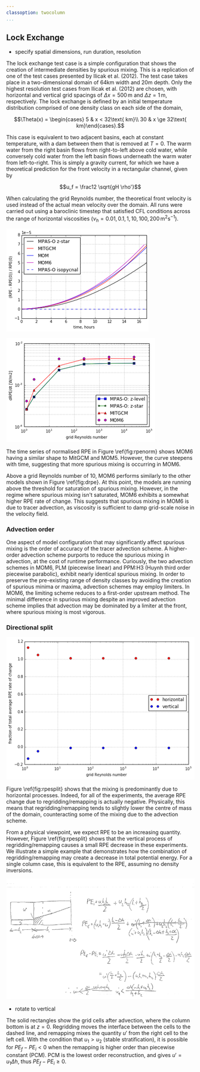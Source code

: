```yaml
---
classoption: twocolumn
...
```


## Lock Exchange

- specify spatial dimensions, run duration, resolution

The lock exchange test case is a simple configuration that shows the creation of intermediate densities by spurious mixing. This is a replication of one of the test cases presented by Ilicak et al. (2012). The test case takes place in a two-dimensional domain of 64km width and 20m depth. Only the highest resolution test cases from Ilicak et al. (2012) are chosen, with horizontal and vertical grid spacings of $\Delta x = 500\,\mathrm{m}$ and $\Delta z = 1\,\mathrm{m}$, respectively. The lock exchange is defined by an initial temperature distribution comprised of one density class on each side of the domain,

$$\Theta(x) = \begin{cases}
5 & x < 32\text{ km}\\
30 & x \ge 32\text{ km}\end{cases}.$$

This case is equivalent to two adjacent basins, each at constant temperature, with a dam between them that is removed at $T=0$. The warm water from the right basin flows from right-to-left above cold water, while conversely cold water from the left basin flows underneath the warm water from left-to-right. This is simply a gravity current, for which we have a theoretical prediction for the front velocity in a rectangular channel, given by

$$u_f = \frac12 \sqrt{gH \rho'}$$

When calculating the grid Reynolds number, the theoretical front velocity is used instead of the actual mean velocity over the domain. All runs were carried out using a baroclinic timestep that satisfied CFL conditions across the range of horizontal viscosities ($\nu_h = 0.01, 0.1, 1, 10, 100, 200\,\text{m}^2\text{s}^{-1}$).

![\label{fig:rpenorm} Normalised RPE evolution for $\nu_h = 0.01$](plots/lock_exchange_rpe_norm.png)

![\label{fig:drpe} RPE change at 17h](plots/lock_exchange_drpe.png)

The time series of normalised RPE in Figure \ref{fig:rpenorm} shows MOM6 having a similar shape to MitGCM and MOM5. However, the curve steepens with time, suggesting that more spurious mixing is occurring in MOM6.

Above a grid Reynolds number of 10, MOM6 performs similarly to the other models shown in Figure \ref{fig:drpe}. At this point, the models are running above the threshold for saturation of spurious mixing. However, in the regime where spurious mixing isn't saturated, MOM6 exhibits a somewhat higher RPE rate of change. This suggests that spurious mixing in MOM6 is due to tracer advection, as viscosity is sufficient to damp grid-scale noise in the velocity field.

### Advection order

One aspect of model configuration that may significantly affect spurious mixing is the order of accuracy of the tracer advection scheme. A higher-order advection scheme purports to reduce the spurious mixing in advection, at the cost of runtime performance. Curiously, the two advection schemes in MOM6, PLM (piecewise linear) and PPM:H3 (Huynh third order piecewise parabolic), exhibit nearly identical spurious mixing. In order to preserve the pre-existing range of density classes by avoiding the creation of spurious minima or maxima, advection schemes may employ limiters. In MOM6, the limiting scheme reduces to a first-order upstream method. The minimal difference in spurious mixing despite an improved advection scheme implies that advection may be dominated by a limiter at the front, where spurious mixing is most vigorous.

### Directional split

![\label{fig:rpesplit} Horizontal and vertical contributions to RPE change](plots/lock_exchange_drpe_split.png)

Figure \ref{fig:rpesplit} shows that the mixing is predominantly due to horizontal processes. Indeed, for all of the experiments, the average RPE change due to regridding/remapping is actually negative. Physically, this means that regridding/remapping tends to slightly lower the centre of mass of the domain, counteracting some of the mixing due to the advection scheme.

From a physical viewpoint, we expect RPE to be an increasing quantity. However, Figure \ref{fig:rpesplit} shows that the vertical process of regridding/remapping causes a small RPE decrease in these experiments. We illustrate a simple example that demonstrates how the combination of regridding/remapping may create a decrease in total potential energy. For a single column case, this is equivalent to the RPE, assuming no density inversions.

![A schematic demonstrating the ability for regridding/remapping to cause a decrease in RPE](plots/schematic.png)

- rotate to vertical

The solid rectangles show the grid cells after advection, where the column bottom is at $z = 0$. Regridding moves the interface between the cells to the dashed line, and remapping mixes the quantity $u'$ from the right cell to the left cell. With the condition that $u_1 > u_2$ (stable stratification), it is possible for $PE_f - PE_i < 0$ when the remapping is higher order than piecewise constant (PCM). PCM is the lowest order reconstruction, and gives $u' = u_1 \Delta h$, thus $PE_f - PE_i \ge 0$.
